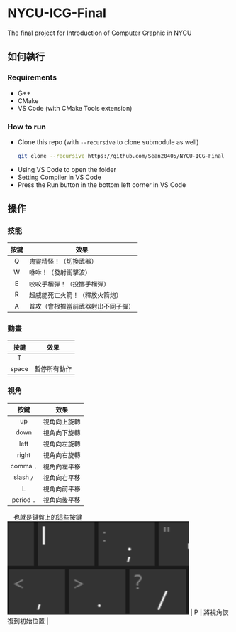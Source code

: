 # NYCU-ICG-Final
The final project for Introduction of Computer Graphic in NYCU

## 如何執行
### Requirements
- G++
- CMake
- VS Code (with CMake Tools extension)

### How to run
- Clone this repo (with `--recursive` to clone submodule as well)
    ```bash
    git clone --recursive https://github.com/Sean20405/NYCU-ICG-Final
    ```
- Using VS Code to open the folder
- Setting Compiler in VS Code
- Press the Run button in the bottom left corner in VS Code

## 操作
### 技能
| 按鍵 | 效果 |
| :-: | --- |
| Q | 鬼靈精怪！（切換武器） |
| W | 咻咻！（發射衝擊波） |
| E | 咬咬手榴彈！（投擲手榴彈） |
| R | 超威能死亡火箭！（釋放火箭炮） |
| A | 普攻（會根據當前武器射出不同子彈） |

### 動畫
| 按鍵 | 效果 |
| :-: | --- |
| T | |
| space | 暫停所有動作 |

### 視角
| 按鍵 | 效果 |
| :-: | --- |
| up | 視角向上旋轉 |
| down | 視角向下旋轉 |
| left | 視角向左旋轉 |
| right | 視角向右旋轉 |
| comma `,` | 視角向左平移 |
| slash `/` | 視角向右平移 |
| L | 視角向前平移 |
| period `.` | 視角向後平移 |
　也就是鍵盤上的這些按鍵
![alt text](image.png)
| P | 將視角恢復到初始位置 |
